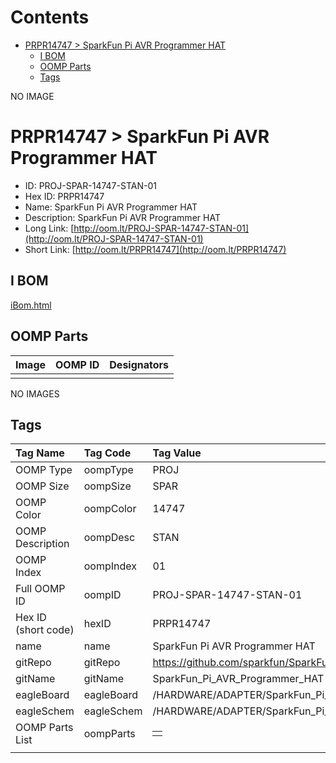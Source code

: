 



Contents
========

* [PRPR14747 > SparkFun Pi AVR Programmer HAT](#prpr14747--sparkfun-pi-avr-programmer-hat)
	* [I BOM](#i-bom)
	* [OOMP Parts](#oomp-parts)
	* [Tags](#tags)
  
NO IMAGE  
# PRPR14747 > SparkFun Pi AVR Programmer HAT

- ID: PROJ-SPAR-14747-STAN-01
- Hex ID: PRPR14747
- Name: SparkFun Pi AVR Programmer HAT
- Description: SparkFun Pi AVR Programmer HAT
- Long Link: [http://oom.lt/PROJ-SPAR-14747-STAN-01](http://oom.lt/PROJ-SPAR-14747-STAN-01)
- Short Link: [http://oom.lt/PRPR14747](http://oom.lt/PRPR14747)

## I BOM
  
[iBom.html](https://htmlpreview.github.io/?https://github.com/oomlout/oomlout_OOMP_projects_V2/blob/main/PROJ/SPAR/14747/STAN/01/ibom.html)
## OOMP Parts
  

|Image|OOMP ID|Designators|
| :--- | :--- | :--- |
||||
  
NO IMAGES  
## Tags
  

|Tag Name|Tag Code|Tag Value|
| :--- | :--- | :--- |
|OOMP Type|oompType|PROJ|
|OOMP Size|oompSize|SPAR|
|OOMP Color|oompColor|14747|
|OOMP Description|oompDesc|STAN|
|OOMP Index|oompIndex|01|
|Full OOMP ID|oompID|PROJ-SPAR-14747-STAN-01|
|Hex ID (short code)|hexID|PRPR14747|
|name|name|SparkFun Pi AVR Programmer HAT|
|gitRepo|gitRepo|https://github.com/sparkfun/SparkFun_Pi_AVR_Programmer_HAT|
|gitName|gitName|SparkFun_Pi_AVR_Programmer_HAT|
|eagleBoard|eagleBoard|/HARDWARE/ADAPTER/SparkFun_Pi_AVR_Programmer_ADAPTER.brd|
|eagleSchem|eagleSchem|/HARDWARE/ADAPTER/SparkFun_Pi_AVR_Programmer_ADAPTER.sch|
|OOMP Parts List|oompParts|<table><tr><td></td></tr></table>|
||||
